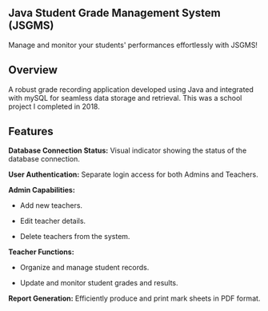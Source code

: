 ## Java Student Grade Management System (JSGMS)

Manage and monitor your students' performances effortlessly with JSGMS!

## Overview
A robust grade recording application developed using Java and integrated with mySQL for seamless data storage and retrieval. This was a school project I completed in 2018.

## Features

**Database Connection Status:** Visual indicator showing the status of the database connection.

**User Authentication:** Separate login access for both Admins and Teachers.

**Admin Capabilities:**

* Add new teachers.

* Edit teacher details.

* Delete teachers from the system.

**Teacher Functions:**

* Organize and manage student records.

* Update and monitor student grades and results.

**Report Generation:** Efficiently produce and print mark sheets in PDF format.
